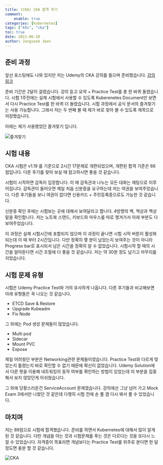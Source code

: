 ```yaml
---
title: (CKA) CKA 합격 후기
comment:   
    enable: true
categories: [kubernetes]
tags: ["k8s", "cka"]
toc: true
date: 2021-06-28
author: Jongseob Jeon
---
```



## 준비 과정
앞선 포스팅에도 나와 있지만 저는 Udemy의 CKA 강의를 들으며 준비했습니다. [강의 링크](https://www.udemy.com/course/certified-kubernetes-administrator-with-practice-tests/)

준비 기간은 2달이 걸렸습니다. 강의 듣고 요약 + Practice Test를 총 한 바퀴 돌렸습니다.
시험 1주전에는 실제 시험에서 사용할 수 있도록 Kuberenetes Document만 보면서 다시 Practice Test를 한 바퀴 더 돌렸습니다.
시험 과정에서 공식 문서의 즐겨찾기는 사용 가능합니다. 그래서 저는 두 번째 볼 때 제가 바로 찾아 볼 수 있도록 제목으로 저장했습니다.

아래는 제가 사용했었던 즐겨찾기 입니다.

![즐겨찾기](/imgs/cka/review_01.png)


## 시험 내용
CKA 시험은 v1.19 를 기준으로 2시간 17문제로 개편되었으며, 개편된 합격 기준은 66점입니다. 
다른 후기를 찾아 보실 때 참고하시면 좋을 것 같습니다.

시험이 시작하면 감독이 입장합니다. 이 때 감독관과 나누는 모든 대화는 채팅으로 이루어집니다.
감독관이 들어오면 제일 처음 신분증을 요구하는데 저는 여권을 보여주었습니다.
다른 후기들을 보니 여권이 없다면 신용카드 + 주민등록증으로도 가능한 것 같습니다.

신분증 확인 후에는 시험보는 곳에 대해서 보여달라고 합니다. 4방향의 벽, 책상과 책상 밑을 확인합니다.
저는 노트북 스탠드, 키보드와 마우스를 따로 챙겨가서 아래 부분도 다 보여주었습니다.

이 과정은 실제 시험시간에 포함되지 않으며 이 과정이 끝나면 시험 시작 버튼이 활성화되는데 이 때 부터 2시간입니다.
다만 정확히 몇 분이 남았는지 보여주는 것이 아니라 Progress bar로 표시되서 남은 시간을 정확히 알 수 없었습니다.
시험시작 할 때의 시간을 알아둔다면 시간 조절에 더 좋을 것 같습니다.
저는 약 30분 정도 남기고 마무리를 지었습니다.

## 시험 문제 유형
시험은 Udemy Practice Test와 거의 유사하게 나옵니다. 다른 후기들과 비교해보면 아래 유형들은 꼭 나오는 것 같습니다.
- ETCD Save & Restore
- Upgrade Kubeadm 
- Fix Node

그 외에는 Pod 생성 문제들이 많았습니다.
- Multi pod
- Sidecar
- Mount PVC
- Expose

제일 어려웠던 부분은 Networking관련 문제들이였습니다.
Practice Test와 다르게 맞았는지 틀렸는지 바로 확인할 수 없기 때문에 확신이 없었습니다.
Udemy Solution에서 다른 팟을 이용해 네트워킹의 동작 여부를 확인하는 방법이 있었는데 이 부분을 집중해서 보지 않았던게 아쉬웠습니다.

그 외에 당황스러운건 ServiceAccount 문제였습니다.
강의에선 그냥 넘어 가고 Mock Exam 3에서만 나왔던 것 같은데 다행히 시험 전에 손 풀 겸 다시 봐서 풀 수 있었습니다.


## 마치며
저는 89점으로 시험에 합격했습니다. 준비를 하면서 Kubernetes에 대해서 많이 알게 된 것 같습니다.
다만 개념을 아는 것과 시험문제를 푸는 것은 다르다는 것을 또다시 느낄 수 있었습니다.
자격증이 목표라면 개념보다는 Practice Test를 위주로 본다면 한 달 정도면 충분 할 것 같습니다.

![CKA](/imgs/cka/review_02.png)
